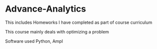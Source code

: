 # Advance-Analytics

This includes Homeworks I have completed as part of course curriculum

This course mainly deals with optimizing a problem

Software used Python, Ampl
